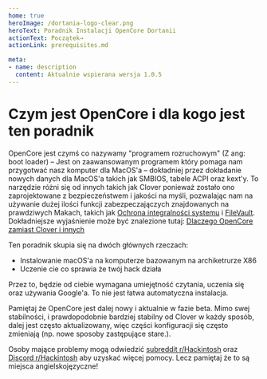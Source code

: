 ```yaml
---
home: true
heroImage: /dortania-logo-clear.png
heroText: Poradnik Instalacji OpenCore Dortanii
actionText: Początek→
actionLink: prerequisites.md

meta:
- name: description
  content: Aktualnie wspierana wersja 1.0.5
---
```


# Czym jest OpenCore i dla kogo jest ten poradnik

OpenCore jest czymś co nazywamy "programem rozruchowym" (Z ang: boot loader) – Jest on zaawansowanym programem który pomaga nam przygotwać nasz komputer dla MacOS'a – dokładniej przez dokładanie nowych danych dla MacOS'a takich jak SMBIOS, tabele ACPI oraz kext'y. To narzędzie różni się od innych takich jak Clover ponieważ zostało ono zaprojektowane z bezpieczeństwem i jakości na myśli, pozwalając nam na używanie dużej ilości funkcji zabezpeczajączych znajdowanych na prawdziwych Makach, takich jak [Ochrona integralności systemu](https://support.apple.com/pl-pl/102149) i [FileVault](https://support.apple.com/pl-pl/guide/mac-help/mh11785/mac). Dokładniejsze wyjaśnienie może być znalezione tutaj: [Dlaczego OpenCore zamiast Clover i innych](why-oc.md)

Ten poradnik skupia się na dwóch głównych rzeczach:

* Instalowanie macOS'a na komputerze bazowanym na archiketrurze X86
* Uczenie cie co sprawia że twój hack działa

Przez to, będzie od ciebie wymagana umiejętność czytania, uczenia się oraz używania Google'a. To nie jest łatwa automatyczna instalacja.

Pamiętaj że OpenCore jest dalej nowy i aktualnie w fazie beta. Mimo swej stabilności, i prawdopodobnie bardziej stabilny od Clover w każdy sposób, dalej jest często aktualizowany, więc części konfiguracji się często zmieniają (np. nowe sposoby zastępujące stare.).

Osoby mające problemy mogą odwiedzić [subreddit r/Hackintosh](https://www.reddit.com/r/hackintosh/) oraz [Discord r/Hackintosh](https://discord.gg/u8V7N5C) aby uzyskać więcej pomocy. Lecz pamiętaj że to są miejsca angielskojęzyczne!
